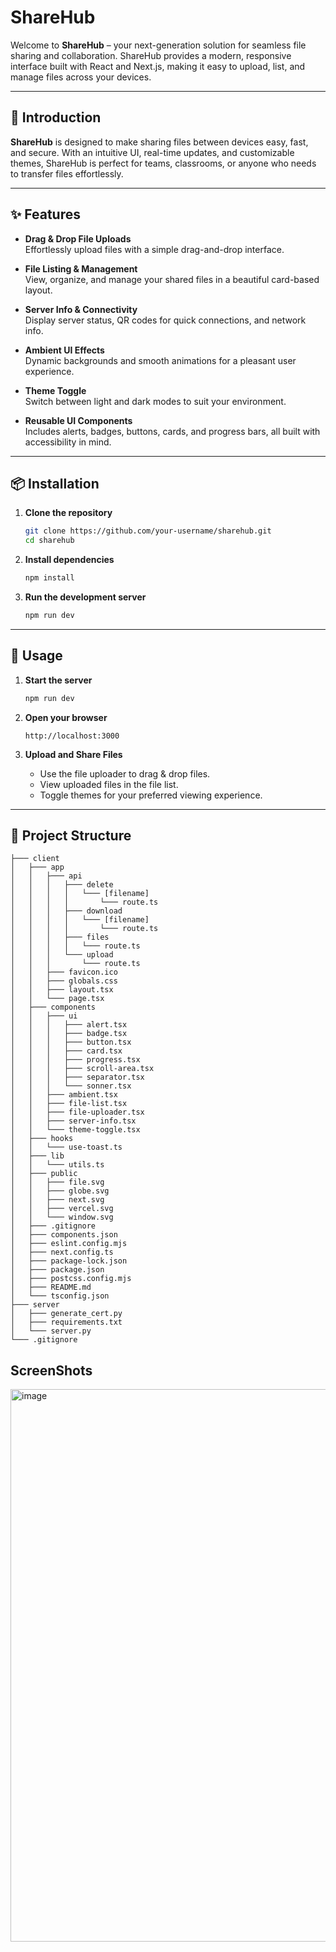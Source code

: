 # ShareHub


Welcome to **ShareHub** – your next-generation solution for seamless file sharing and collaboration. ShareHub provides a modern, responsive interface built with React and Next.js, making it easy to upload, list, and manage files across your devices.

---

## 🌟 Introduction

**ShareHub** is designed to make sharing files between devices easy, fast, and secure. With an intuitive UI, real-time updates, and customizable themes, ShareHub is perfect for teams, classrooms, or anyone who needs to transfer files effortlessly.

---

## ✨ Features

- **Drag & Drop File Uploads**  
  Effortlessly upload files with a simple drag-and-drop interface.

- **File Listing & Management**  
  View, organize, and manage your shared files in a beautiful card-based layout.

- **Server Info & Connectivity**  
  Display server status, QR codes for quick connections, and network info.

- **Ambient UI Effects**  
  Dynamic backgrounds and smooth animations for a pleasant user experience.

- **Theme Toggle**  
  Switch between light and dark modes to suit your environment.

- **Reusable UI Components**  
  Includes alerts, badges, buttons, cards, and progress bars, all built with accessibility in mind.

---

## 📦 Installation

1. **Clone the repository**
    ```bash
    git clone https://github.com/your-username/sharehub.git
    cd sharehub
    ```

2. **Install dependencies**
    ```bash
    npm install
    ```

3. **Run the development server**
    ```bash
    npm run dev
    ```

---

## 🚀 Usage

1. **Start the server**
    ```bash
    npm run dev
    ```

2. **Open your browser**
    ```
    http://localhost:3000
    ```

3. **Upload and Share Files**
   - Use the file uploader to drag & drop files.
   - View uploaded files in the file list.
   - Toggle themes for your preferred viewing experience.

---


## 📂 Project Structure

```
├─── client
│   ├─── app
│   │   ├─── api
│   │   │   ├─── delete
│   │   │   │   └─── [filename]
│   │   │   │       └─── route.ts
│   │   │   ├─── download
│   │   │   │   └─── [filename]
│   │   │   │       └─── route.ts
│   │   │   ├─── files
│   │   │   │   └─── route.ts
│   │   │   └─── upload
│   │   │       └─── route.ts
│   │   ├─── favicon.ico
│   │   ├─── globals.css
│   │   ├─── layout.tsx
│   │   └─── page.tsx
│   ├─── components
│   │   ├─── ui
│   │   │   ├─── alert.tsx
│   │   │   ├─── badge.tsx
│   │   │   ├─── button.tsx
│   │   │   ├─── card.tsx
│   │   │   ├─── progress.tsx
│   │   │   ├─── scroll-area.tsx
│   │   │   ├─── separator.tsx
│   │   │   └─── sonner.tsx
│   │   ├─── ambient.tsx
│   │   ├─── file-list.tsx
│   │   ├─── file-uploader.tsx
│   │   ├─── server-info.tsx
│   │   └─── theme-toggle.tsx
│   ├─── hooks
│   │   └─── use-toast.ts
│   ├─── lib
│   │   └─── utils.ts
│   ├─── public
│   │   ├─── file.svg
│   │   ├─── globe.svg
│   │   ├─── next.svg
│   │   ├─── vercel.svg
│   │   └─── window.svg
│   ├─── .gitignore
│   ├─── components.json
│   ├─── eslint.config.mjs
│   ├─── next.config.ts
│   ├─── package-lock.json
│   ├─── package.json
│   ├─── postcss.config.mjs
│   ├─── README.md
│   └─── tsconfig.json
├─── server
│   ├─── generate_cert.py
│   ├─── requirements.txt
│   └─── server.py
└─── .gitignore

```

## ScreenShots 

<img width="1904" height="884" alt="image" src="https://github.com/user-attachments/assets/3b165b10-b80d-4507-ab07-786f2c913907" />
